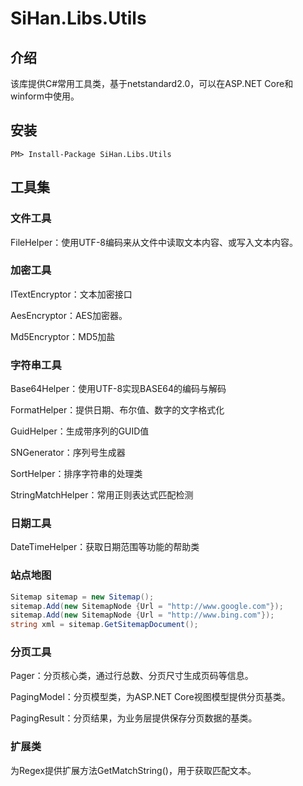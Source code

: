 # SiHan.Libs.Utils
## 介绍

该库提供C#常用工具类，基于netstandard2.0，可以在ASP.NET Core和winform中使用。

## 安装

```
PM> Install-Package SiHan.Libs.Utils
```

## 工具集

### 文件工具

FileHelper：使用UTF-8编码来从文件中读取文本内容、或写入文本内容。

### 加密工具

ITextEncryptor：文本加密接口

AesEncryptor：AES加密器。

Md5Encryptor：MD5加盐

### 字符串工具

Base64Helper：使用UTF-8实现BASE64的编码与解码

FormatHelper：提供日期、布尔值、数字的文字格式化

GuidHelper：生成带序列的GUID值

SNGenerator：序列号生成器

SortHelper：排序字符串的处理类

StringMatchHelper：常用正则表达式匹配检测

### 日期工具

DateTimeHelper：获取日期范围等功能的帮助类

### 站点地图

```c#
Sitemap sitemap = new Sitemap();
sitemap.Add(new SitemapNode {Url = "http://www.google.com"});
sitemap.Add(new SitemapNode {Url = "http://www.bing.com"});
string xml = sitemap.GetSitemapDocument();
```

### 分页工具

Pager：分页核心类，通过行总数、分页尺寸生成页码等信息。

PagingModel：分页模型类，为ASP.NET Core视图模型提供分页基类。

PagingResult：分页结果，为业务层提供保存分页数据的基类。

### 扩展类

为Regex提供扩展方法GetMatchString()，用于获取匹配文本。

